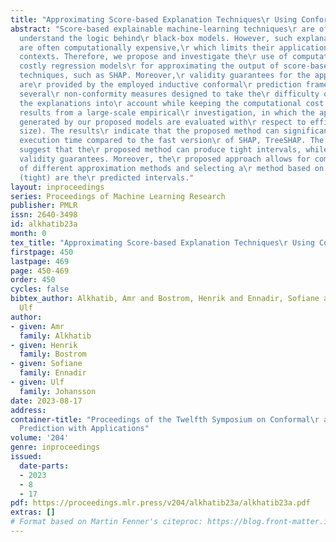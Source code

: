 ```yaml
---
title: "Approximating Score-based Explanation Techniques\r Using Conformal Regression"
abstract: "Score-based explainable machine-learning techniques\r are often used to
  understand the logic behind\r black-box models. However, such explanation\r techniques
  are often computationally expensive,\r which limits their application in time-critical\r
  contexts. Therefore, we propose and investigate the\r use of computationally less
  costly regression models\r for approximating the output of score-based\r explanation
  techniques, such as SHAP. Moreover,\r validity guarantees for the approximated values
  are\r provided by the employed inductive conformal\r prediction framework. We propose
  several\r non-conformity measures designed to take the\r difficulty of approximating
  the explanations into\r account while keeping the computational cost low. We\r present
  results from a large-scale empirical\r investigation, in which the approximate explanations\r
  generated by our proposed models are evaluated with\r respect to efficiency (interval
  size). The results\r indicate that the proposed method can significantly\r improve
  execution time compared to the fast version\r of SHAP, TreeSHAP. The results also
  suggest that the\r proposed method can produce tight intervals, while\r providing
  validity guarantees. Moreover, the\r proposed approach allows for comparing explanations\r
  of different approximation methods and selecting a\r method based on how informative
  (tight) are the\r predicted intervals."
layout: inproceedings
series: Proceedings of Machine Learning Research
publisher: PMLR
issn: 2640-3498
id: alkhatib23a
month: 0
tex_title: "Approximating Score-based Explanation Techniques\r Using Conformal Regression"
firstpage: 450
lastpage: 469
page: 450-469
order: 450
cycles: false
bibtex_author: Alkhatib, Amr and Bostrom, Henrik and Ennadir, Sofiane and Johansson,
  Ulf
author:
- given: Amr
  family: Alkhatib
- given: Henrik
  family: Bostrom
- given: Sofiane
  family: Ennadir
- given: Ulf
  family: Johansson
date: 2023-08-17
address:
container-title: "Proceedings of the Twelfth Symposium on Conformal\r and Probabilistic
  Prediction with Applications"
volume: '204'
genre: inproceedings
issued:
  date-parts:
  - 2023
  - 8
  - 17
pdf: https://proceedings.mlr.press/v204/alkhatib23a/alkhatib23a.pdf
extras: []
# Format based on Martin Fenner's citeproc: https://blog.front-matter.io/posts/citeproc-yaml-for-bibliographies/
---
```

